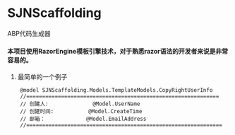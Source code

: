 # SJNScaffolding
ABP代码生成器

#### 本项目使用RazorEngine模板引擎技术，对于熟悉razor语法的开发者来说是非常容易的。



1. 最简单的一个例子

~~~~
    @model SJNScaffolding.Models.TemplateModels.CopyRightUserInfo
    //=============================================================
    // 创建人:              @Model.UserName
    // 创建时间:           @Model.CreateTime
    // 邮箱：             @Model.EmailAddress
    //==============================================================
~~~~

